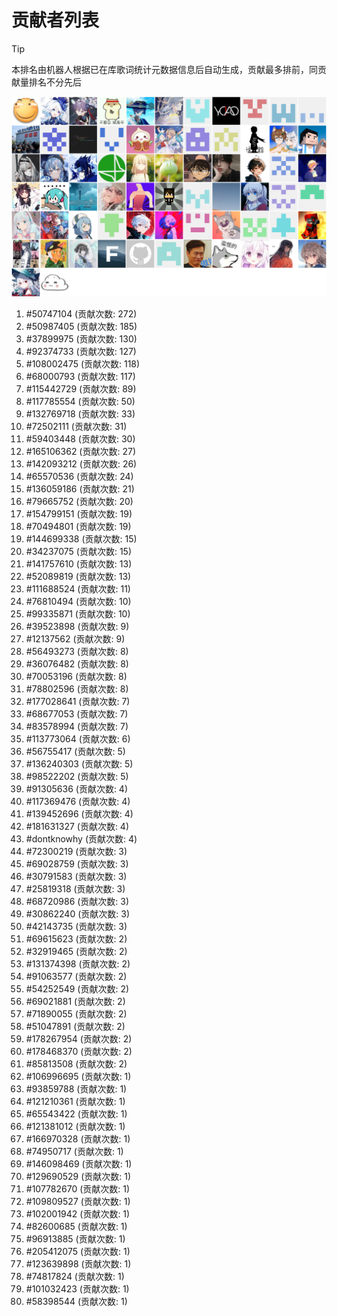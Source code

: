 # 贡献者列表

> [!TIP]
> 本排名由机器人根据已在库歌词统计元数据信息后自动生成，贡献最多排前，同贡献量排名不分先后

![贡献者头像画廊](./CONTRIBUTORS.svg)

1. #50747104 (贡献次数: 272)
2. #50987405 (贡献次数: 185)
3. #37899975 (贡献次数: 130)
4. #92374733 (贡献次数: 127)
5. #108002475 (贡献次数: 118)
6. #68000793 (贡献次数: 117)
7. #115442729 (贡献次数: 89)
8. #117785554 (贡献次数: 50)
9. #132769718 (贡献次数: 33)
10. #72502111 (贡献次数: 31)
11. #59403448 (贡献次数: 30)
12. #165106362 (贡献次数: 27)
13. #142093212 (贡献次数: 26)
14. #65570536 (贡献次数: 24)
15. #136059186 (贡献次数: 21)
16. #79665752 (贡献次数: 20)
17. #154799151 (贡献次数: 19)
18. #70494801 (贡献次数: 19)
19. #144699338 (贡献次数: 15)
20. #34237075 (贡献次数: 15)
21. #141757610 (贡献次数: 13)
22. #52089819 (贡献次数: 13)
23. #111688524 (贡献次数: 11)
24. #76810494 (贡献次数: 10)
25. #99335871 (贡献次数: 10)
26. #39523898 (贡献次数: 9)
27. #12137562 (贡献次数: 9)
28. #56493273 (贡献次数: 8)
29. #36076482 (贡献次数: 8)
30. #70053196 (贡献次数: 8)
31. #78802596 (贡献次数: 8)
32. #177028641 (贡献次数: 7)
33. #68677053 (贡献次数: 7)
34. #83578994 (贡献次数: 7)
35. #113773064 (贡献次数: 6)
36. #56755417 (贡献次数: 5)
37. #136240303 (贡献次数: 5)
38. #98522202 (贡献次数: 5)
39. #91305636 (贡献次数: 4)
40. #117369476 (贡献次数: 4)
41. #139452696 (贡献次数: 4)
42. #181631327 (贡献次数: 4)
43. #dontknowhy (贡献次数: 4)
44. #72300219 (贡献次数: 3)
45. #69028759 (贡献次数: 3)
46. #30791583 (贡献次数: 3)
47. #25819318 (贡献次数: 3)
48. #68720986 (贡献次数: 3)
49. #30862240 (贡献次数: 3)
50. #42143735 (贡献次数: 3)
51. #69615623 (贡献次数: 2)
52. #32919465 (贡献次数: 2)
53. #131374398 (贡献次数: 2)
54. #91063577 (贡献次数: 2)
55. #54252549 (贡献次数: 2)
56. #69021881 (贡献次数: 2)
57. #71890055 (贡献次数: 2)
58. #51047891 (贡献次数: 2)
59. #178267954 (贡献次数: 2)
60. #178468370 (贡献次数: 2)
61. #85813508 (贡献次数: 2)
62. #106996695 (贡献次数: 1)
63. #93859788 (贡献次数: 1)
64. #121210361 (贡献次数: 1)
65. #65543422 (贡献次数: 1)
66. #121381012 (贡献次数: 1)
67. #166970328 (贡献次数: 1)
68. #74950717 (贡献次数: 1)
69. #146098469 (贡献次数: 1)
70. #129690529 (贡献次数: 1)
71. #107782670 (贡献次数: 1)
72. #109809527 (贡献次数: 1)
73. #102001942 (贡献次数: 1)
74. #82600685 (贡献次数: 1)
75. #96913885 (贡献次数: 1)
76. #205412075 (贡献次数: 1)
77. #123639898 (贡献次数: 1)
78. #74817824 (贡献次数: 1)
79. #101032423 (贡献次数: 1)
80. #58398544 (贡献次数: 1)
